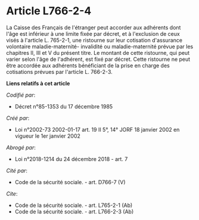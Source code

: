# Article L766-2-4

La Caisse des Français de l'étranger peut accorder aux adhérents dont l'âge est inférieur à une limite fixée par décret, et à
l'exclusion de ceux visés à l'article L. 765-2-1, une ristourne sur leur cotisation d'assurance volontaire maladie-maternité-
invalidité ou maladie-maternité prévue par les chapitres II, III et V du présent titre. Le montant de cette ristourne, qui
peut varier selon l'âge de l'adhérent, est fixé par décret. Cette ristourne ne peut être accordée aux adhérents bénéficiant
de la prise en charge des cotisations prévues par l'article L. 766-2-3.

**Liens relatifs à cet article**

_Codifié par_:

  - Décret n°85-1353 du 17 décembre 1985

_Créé par_:

  - Loi n°2002-73 2002-01-17 art. 19 II 5°, 14° JORF 18 janvier 2002 en vigueur le 1er janvier 2002

_Abrogé par_:

  - Loi n°2018-1214 du 24 décembre 2018 - art. 7

_Cité par_:

  - Code de la sécurité sociale. - art. D766-7 (V)

_Cite_:

  - Code de la sécurité sociale. - art. L765-2-1 (Ab)
  - Code de la sécurité sociale. - art. L766-2-3 (Ab)

